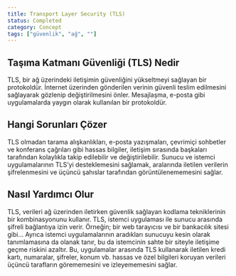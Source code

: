 ```yaml
---
title: Transport Layer Security (TLS)
status: Completed
category: Concept
tags: ["güvenlik", "ağ", ""]
---
```


## Taşıma Katmanı Güvenliği (TLS) Nedir

TLS, bir ağ üzerindeki iletişimin güvenliğini yükseltmeyi sağlayan bir protokoldür. İnternet üzerinden gönderilen verinin güvenli teslim edilmesini sağlayarak  gözlenip değiştirilmesini önler. Mesajlaşma, e-posta gibi uygulamalarda yaygın olarak kullanılan bir protokoldür.

## Hangi Sorunları Çözer
TLS olmadan tarama alışkanlıkları, e-posta yazışmaları, çevrimiçi sohbetler ve konferans çağrıları gibi hassas bilgiler, iletişim sırasında başkaları tarafından kolaylıkla takip edilebilir ve değiştirilebilir. Sunucu ve istemci uygulamalarının TLS’yi desteklemesini sağlamak, aralarında iletilen verilerin şifrelenmesini ve üçüncü şahıslar tarafından görüntülenememesini sağlar.

## Nasıl Yardımcı Olur

TLS, verileri ağ üzerinden iletirken güvenlik sağlayan kodlama tekniklerinin bir kombinasyonunu kullanır. TLS, istemci uygulaması ile sunucu arasında şifreli bağlantıya izin verir. Örneğin; bir web tarayıcısı ve bir bankacılık sitesi gibi… Ayrıca istemci uygulamalarının aradıkları sunucuyu kesin olarak tanımlamasına da olanak tanır, bu da istemcinin sahte bir siteyle iletişime geçme riskini azaltır. Bu, uygulamalar arasında TLS kullanarak  iletilen kredi kartı, numaralar, şifreler, konum vb. hassas ve özel bilgileri koruyan verileri üçüncü tarafların görememesini ve izleyememesini sağlar.
